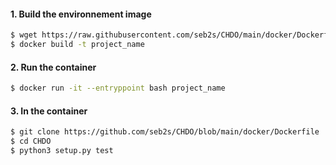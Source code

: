 #### 1. Build the environnement image

```bash
$ wget https://raw.githubusercontent.com/seb2s/CHDO/main/docker/Dockerfile?token=GHSAT0AAAAAABOKBZGG4WVAPDTMWZFJMOFCYOYFAKQ
$ docker build -t project_name
```
#### 2. Run the container

```bash
$ docker run -it --entryppoint bash project_name
```

#### 3. In the container 

```bash
$ git clone https://github.com/seb2s/CHDO/blob/main/docker/Dockerfile
$ cd CHDO
$ python3 setup.py test
```